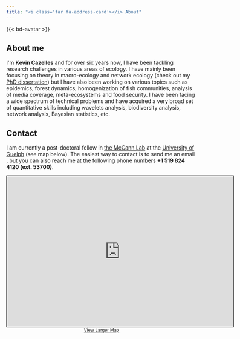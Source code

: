```yaml
--- 
title: "<i class='far fa-address-card'></i> About"
--- 
```



{{< bd-avatar >}}

## About me

I'm **Kevin Cazelles** and for over six years now, I have been tackling
research challenges in various areas of ecology. I have mainly been focusing on
theory in macro-ecology and network ecology (check out my [PhD
dissertation](/docs/thesekc.pdf)) but I have also been working on various
topics such as epidemics, forest dynamics, homogenization of fish communities,
analysis of media coverage, meta-ecosystems and food security. I have been
facing a wide spectrum of technical problems and have acquired a very broad set
of quantitative skills including wavelets analysis, biodiversity analysis,
network analysis, Bayesian statistics, etc.

 <!-- I am currently doing quantitative ecology for a
leaving. As such, I do my best to apply the results of abstract investigations
to tangible challenges such as the impact of global change on ecological
communities. -->



## Contact

I am currently a post-doctoral fellow in [the McCann
Lab](http://www.mccannlab.ca) at the [University of Guelph](https://www.uoguelph.ca/)
(see map below). The easiest way to contact is to send me an email <a href="mailto:kevin.cazelles@gmail.com?subject=Paper%20Request&amp;body=Dear%20Kevin%2C%20%0A%0AMessage%0A%0ASincerely%2C"><i class='far fa-envelope'></i></a>, but you can also reach me at the 
following phone numbers **+1 519 824 4120 (ext. 53700)**.

<center>
<iframe width="600" height="400" frameborder="0" scrolling="no" marginheight="0" marginwidth="0" src="https://www.openstreetmap.org/export/embed.html?bbox=-80.2331864833832%2C43.526638681485345%2C-80.22391676902772%2C43.53334379663221&amp;layer=mapnik&amp;marker=43.529991332235%2C-80.22855162620544" style="border: 1px solid black"></iframe><br/><small><a href="https://www.openstreetmap.org/?mlat=43.52999&amp;mlon=-80.22855#map=17/43.52999/-80.22855&amp;layers=N">View Larger Map</a></small>
<center>